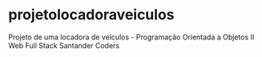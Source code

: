 # projetolocadoraveiculos
Projeto de uma locadora de veículos - Programação Orientada a Objetos II Web Full Stack Santander Coders

